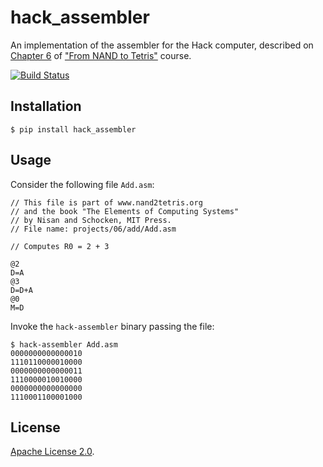 # hack_assembler

An implementation of the assembler for the Hack computer, described on
[Chapter 6][0] of ["From NAND to Tetris"][1] course.

[![Build Status](https://travis-ci.org/thiagoalessio/hack_assembler.svg?branch=master)](https://travis-ci.org/thiagoalessio/hack_assembler)

## Installation

    $ pip install hack_assembler

## Usage

Consider the following file `Add.asm`:

    // This file is part of www.nand2tetris.org
    // and the book "The Elements of Computing Systems"
    // by Nisan and Schocken, MIT Press.
    // File name: projects/06/add/Add.asm
    
    // Computes R0 = 2 + 3
    
    @2
    D=A
    @3
    D=D+A
    @0
    M=D

Invoke the `hack-assembler` binary passing the file:

    $ hack-assembler Add.asm
    0000000000000010
    1110110000010000
    0000000000000011
    1110000010010000
    0000000000000000
    1110001100001000

## License

[Apache License 2.0][2].

[0]: http://nand2tetris.org/06.php
[1]: http://nand2tetris.org
[2]: https://github.com/thiagoalessio/hack_assembler/blob/master/LICENSE
